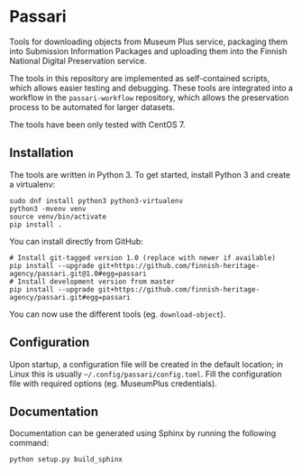 Passari
=======

Tools for downloading objects from Museum Plus service, packaging them into Submission Information Packages and uploading them into the Finnish National Digital Preservation service.

The tools in this repository are implemented as self-contained scripts, which allows easier testing and debugging. These tools are integrated into a workflow in the `passari-workflow` repository, which allows the preservation process to be automated for larger datasets.

The tools have been only tested with CentOS 7.

Installation
------------

The tools are written in Python 3. To get started, install Python 3 and create a virtualenv:

```
sudo dnf install python3 python3-virtualenv
python3 -mvenv venv
source venv/bin/activate
pip install .
```

You can install directly from GitHub:

```
# Install git-tagged version 1.0 (replace with newer if available)
pip install --upgrade git+https://github.com/finnish-heritage-agency/passari.git@1.0#egg=passari
# Install development version from master
pip install --upgrade git+https://github.com/finnish-heritage-agency/passari.git#egg=passari
```

You can now use the different tools (eg. `download-object`).

Configuration
-------------

Upon startup, a configuration file will be created in the default location; in Linux
this is usually `~/.config/passari/config.toml`. Fill the configuration file
with required options (eg. MuseumPlus credentials).

Documentation
-------------

Documentation can be generated using Sphinx by running the following command:

```
python setup.py build_sphinx
```
